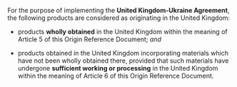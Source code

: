 <!-- ### Definition of the Concept of 'Originating Products' -->

For the purpose of implementing the **United Kingdom-Ukraine Agreement**, the following products are considered as originating in the United Kingdom:

- products **wholly obtained** in the United Kingdom within the meaning of Article 5 of this Origin Reference Document; *and* 

- products obtained in the United Kingdom incorporating materials which have not been wholly obtained there, provided that such materials have undergone **sufficient working or processing** in the United Kingdom within the meaning of Article 6 of this Origin Reference Document.

<!-- {{ Article 2 }} -->

